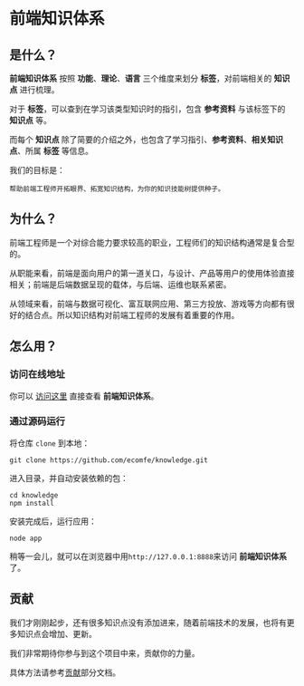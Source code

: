# 前端知识体系

## 是什么？

**前端知识体系** 按照 **功能**、**理论**、**语言** 三个维度来划分 **标签**，对前端相关的 **知识点** 进行梳理。

对于 **标签**，可以查到在学习该类型知识时的指引，包含 **参考资料** 与该标签下的 **知识点** 等。

而每个 **知识点** 除了简要的介绍之外，也包含了学习指引、**参考资料**、**相关知识点**、所属 **标签** 等信息。

我们的目标是：

    帮助前端工程师开拓眼界、拓宽知识结构，为你的知识技能树提供种子。

## 为什么？

前端工程师是一个对综合能力要求较高的职业，工程师们的知识结构通常是复合型的。

从职能来看，前端是面向用户的第一道关口，与设计、产品等用户的使用体验直接相关；前端是后端数据呈现的载体，与后端、运维也联系紧密。

从领域来看，前端与数据可视化、富互联网应用、第三方投放、游戏等方向都有很好的结合点。所以知识结构对前端工程师的发展有着重要的作用。

## 怎么用？

### 访问在线地址

你可以 [访问这里](http://fe.adbeginner.com) 直接查看 **前端知识体系**。

### 通过源码运行

将仓库 `clone` 到本地：

    git clone https://github.com/ecomfe/knowledge.git

进入目录，并自动安装依赖的包：

    cd knowledge
    npm install

安装完成后，运行应用：

    node app

稍等一会儿，就可以在浏览器中用`http://127.0.0.1:8888`来访问 **前端知识体系** 了。

## 贡献

我们才刚刚起步，还有很多知识点没有添加进来，随着前端技术的发展，也将有更多知识点会增加、更新。

我们非常期待你参与到这个项目中来，贡献你的力量。

具体方法请参考[贡献](/guide/contribute)部分文档。